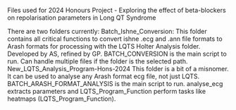 Files used for 2024 Honours Project - Exploring the effect of beta-blockers on repolarisation parameters in Long QT Syndrome

There are two folders currently:
  Batch_Ishne_Conversion:
    This folder contains all critical functions to convert ishne .ecg and .ann file formats to Arash formats for processing with the LQTS Holter Analysis folder. Developed by AS, refined by GP. BATCH_CONVERSION is the main script to run. Can handle multiple files if the folder is the selected path.
  New_LQTS_Analysis_Program-Hons-2024
    This folder is a bit of a misnomer. It can be used to analyse any Arash format ecg file, not just LQTS. BATCH_ARASH_FORMAT_ANALYSIS is the main script to run. analyse_ecg extracts parameters and LQTS_Program_Function perform tasks like heatmaps (LQTS_Program_Function).

